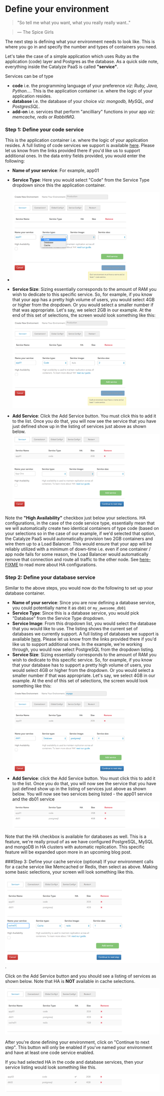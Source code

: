 # Define your environment

> "So tell me what you want, what you really really want.."

> — The Spice Girls

The next step is defining what your environment needs to look like. This is where you go in and specify the number and types of containers you need.

Let's take the case of a simple application which uses Ruby as the application (code) layer and Postgres as the database. As a quick side note, everything inside the Catalyze PaaS is called **"service"**.

Services can be of type
- **code** i.e. the programming language of your preference *viz: Ruby, Java, Python...*. This is the application container i.e. where the logic of your application resides.
- **database** i.e. the database of your choice *viz: mongodb, MySQL, and PostgresSQL*.
- **add-on** i.e. services that perform "ancilliary" functions in your app *viz: memcache, redis or RabbitMQ*.

### Step 1: Define your code service
This is the application container i.e. where the logic of your application resides. A full listing of code services we support is available [here](./supported_languages__frameworks.html). Please let us know from the links provided there if you'd like us to support additional ones. In the data entry fields provided, you would enter the following:
- **Name of your service**: For example, app01
- **Service Type**: Here you would select "Code" from the Service Type dropdown since this the application container.
- ![Select Code Service](../pics/6.define.code.service.png)
- **Service Size**: Sizing essentially corresponds to the amount of RAM you wish to dedicate to this specific service. So, for example, if you know that your app has a pretty high volume of users, you would select 4GB or higher from the dropdown. Or you would select a smaller number if that was appropriate. Let's say, we select 2GB in our example.
At the end of this set of selections, the screen would look something like this:
![Code Selections](../pics/7.define.code.service.png)

- **Add Service**: Click the Add Service button. You must click this to add it to the list. Once you do that, you will now see the service that you have just defined show up in the listing of services just above as shown below.
![Service Listing One](../pics/8.service.listing.png)

Note the **"High Availability"** checkbox just below your selections. HA configurations, in the case of the code service type, essentially mean that we will automatically create two identical containers of type code (based on your selections so in the case of our example, if we'd selected that option, the Catalyze PaaS would automatically provision two 2GB containers and wire them up to a Load Balancer. This would ensure that your app will be reliably utilized with a minimum of down-time i.e. even if one container / app node fails for some reason, the Load Balancer would automatically remove that connection and route all traffic to the other node. See [here-FIXME](FIXME) to read more about HA configurations.

### Step 2: Define your database service
Similar to the above steps, you would now do the following to set up your database container.
- **Name of your service**: Since you are now defining a database service, you could potentially name it as `db01` or `my_awesome_db01`
- **Service Type**: Since this is a database service, you would pick "Database" from the Service Type dropdown.
- **Service Image**: From this dropdown list, you would select the database that you would like to use. The listing shows the current set of databases we currently support. A full listing of databases we support is available [here](./supported_databases.html). Please let us know from the links provided there if you'd like us to support additional ones. In the example, we're working through, you would now select PostgreSQL from the dropdown listing.
- **Service Size**: Sizing essentially corresponds to the amount of RAM you wish to dedicate to this specific service. So, for example, if you know that your database has to support a pretty high volume of users, you would select 4GB or higher from the dropdown. Or you would select a smaller number if that was appropriate. Let's say, we select 4GB in our example.
At the end of this set of selections, the screen would look something like this:
![Database selections](../pics/9.db.selections.png)
- **Add Service**: click the Add Service button. You must click this to add it to the list. Once you do that, you will now see the service that you have just defined show up in the listing of services just above as shown below. You will now see two services being listed - the app01 service and the db01 service
![Service Listing Two](../pics/10.service.listing.png)

Note that the HA checkbox is available for databases as well. This is a feature, we're really proud of as we have configured PostgreSQL, MySQL and mongoDB in HA clusters with automatic replication. This specific feature will be expanded upon more in an upcoming blog post.

###Step 3: Define your cache service (optional)
If your environment calls for a cache service like Memcached or Redis, then select as above. Making some basic selections, your screen will look something like this. 

![Cache selection](../pics/11.cache.selections.png). 

Click on the Add Service button and you should see a listing of services as shown below. Note that HA is **NOT** available in cache selections.

![Service Listing](../pics/12.service.listing.png)

After you're done defining your environment, click on "Continue to next step". This button will only be enabled if you've named your environment and have at least one code service enabled.

If you had selected HA in the code and database services, then your service listing would look something like this.

![Service Listing HA](../pics/15.ha.config.png)
